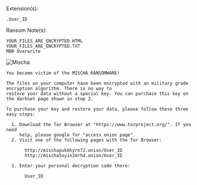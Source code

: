 Extension(s): 
```
.User_ID
```
Ransom Note(s): 
```
YOUR_FILES_ARE_ENCRYPTED.HTML
YOUR_FILES_ARE_ENCRYPTED.TXT
MBR Overwrite
```
![Mischa](https://github.com/user-attachments/assets/7029d385-2d50-4bea-82a0-007c32e6fe87)
```
You became victim of the MISCHA RANSOMWARE!

The files on your computer have been encrypted with an military grade encryption algorithm. There is no way to
restore your data without a special key. You can purchase this key on the darknet page shown in step 2.

To purchase your key and restore your data, please follow these three easy steps:

  1. Download the Tor Browser at "https://www.torproject.org/". If you need
     help, please google for "access onion page".
  2. Visit one of the following pages with the Tor Browser:

	   http://mischapuk6hyrn72.onion/User_ID
	   http://mischa5xyix2mrhd.onion/User_ID

  3. Enter your personal decryption code there:
  
       User_ID
```
